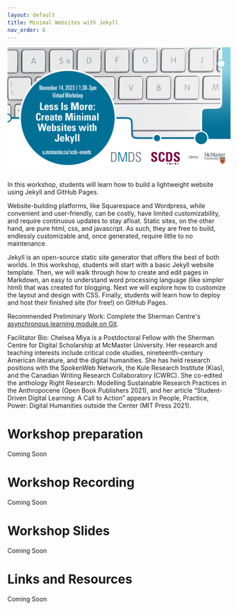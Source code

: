 ```yaml
---
layout: default
title: Minimal Websites with Jekyll
nav_order: 6
---
```

<img src="assets/img/Minimal.png" alt="Workshop Title Slide" width="720">

In this workshop, students will learn how to build a lightweight website using Jekyll and GitHub Pages.

Website-building platforms, like Squarespace and Wordpress, while convenient and user-friendly, can be costly, have limited customizability, and require continuous updates to stay afloat. Static sites, on the other hand, are pure html, css, and javascript. As such, they are free to build, endlessly customizable and, once generated, require little to no maintenance.

Jekyll is an open-source static site generator that offers the best of both worlds. In this workshop, students will start with a basic Jekyll website template. Then, we will walk through how to create and edit pages in Markdown, an easy to understand word processing language (like simpler html) that was created for blogging. Next we will explore how to customize the layout and design with CSS. Finally, students will learn how to deploy and host their finished site (for free!) on GitHub Pages.

Recommended Preliminary Work: Complete the Sherman Centre's [asynchronous learning module on Git](https://scds.github.io/github-pages/). 

Facilitator Bio: Chelsea Miya is a Postdoctoral Fellow with the Sherman Centre for Digital Scholarship at McMaster University. Her research and teaching interests include critical code studies, nineteenth-century American literature, and the digital humanities. She has held research positions with the SpokenWeb Network, the Kule Research Institute (Kias), and the Canadian Writing Research Collaboratory (CWRC). She co-edited the anthology Right Research: Modelling Sustainable Research Practices in the Anthropocene (Open Book Publishers 2021), and her article “Student-Driven Digital Learning: A Call to Action” appears in People, Practice, Power: Digital Humanities outside the Center (MIT Press 2021). 

# Workshop preparation 

Coming Soon
  
# Workshop Recording

Coming Soon

# Workshop Slides

Coming Soon

# Links and Resources 

Coming Soon
